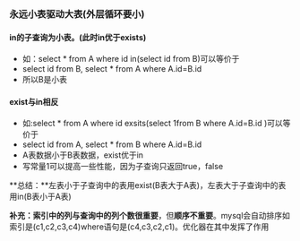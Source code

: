 ### 永远小表驱动大表(外层循环要小)



#### in的子查询为小表。(此时**in优于exists**)

- 如：select * from A where id in(select id from B)可以等价于
- select id from B, select * from A where A.id=B.id 
- 所以B是小表



#### exist与in相反

- 如:select * from A where id exsits(select 1from B where A.id=B.id )可以等价于
- select id from A, select * from B where A.id=B.id 
- A表数据小于B表数据，exist优于in
- 写常量1可以提高一些性能，因为子查询只返回true，false



**总结：**左表小于子查询中的表用exist(B表大于A表)，左表大于子查询中的表用in(B表小于A表)

**补充：**索引中的列与查询中的列**个数很重要**，但**顺序不重要**。mysql会自动排序如索引是(c1,c2,c3,c4)where语句是(c4,c3,c2,c1)。优化器在其中发挥了作用

